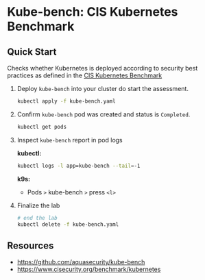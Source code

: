 # Kube-bench: CIS Kubernetes Benchmark

## Quick Start

Checks whether Kubernetes is deployed according to security best practices as defined in the [CIS Kubernetes Benchmark](https://www.cisecurity.org/benchmark/kubernetes)

1. Deploy `kube-bench` into your cluster do start the assessment.

    ```bash
    kubectl apply -f kube-bench.yaml
    ```

2. Confirm `kube-bench` pod was created and status is `Completed`.

    ```bash
    kubectl get pods
    ```

3. Inspect `kube-bench` report in pod logs

    **kubectl:**

    ```bash
    kubectl logs -l app=kube-bench --tail=-1
    ```

    **k9s:**

    - Pods `>` kube-bench `>` press `<l>`

4. Finalize the lab

    ```bash
    # end the lab
    kubectl delete -f kube-bench.yaml
    ```

## Resources

- <https://github.com/aquasecurity/kube-bench>
- <https://www.cisecurity.org/benchmark/kubernetes>
